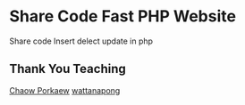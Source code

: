 # Share Code Fast PHP Website  
Share code Insert delect update in php 

## Thank You Teaching

[Chaow Porkaew](https://github.com/pchaow)
[wattanapong](https://github.com/wattanapong)


